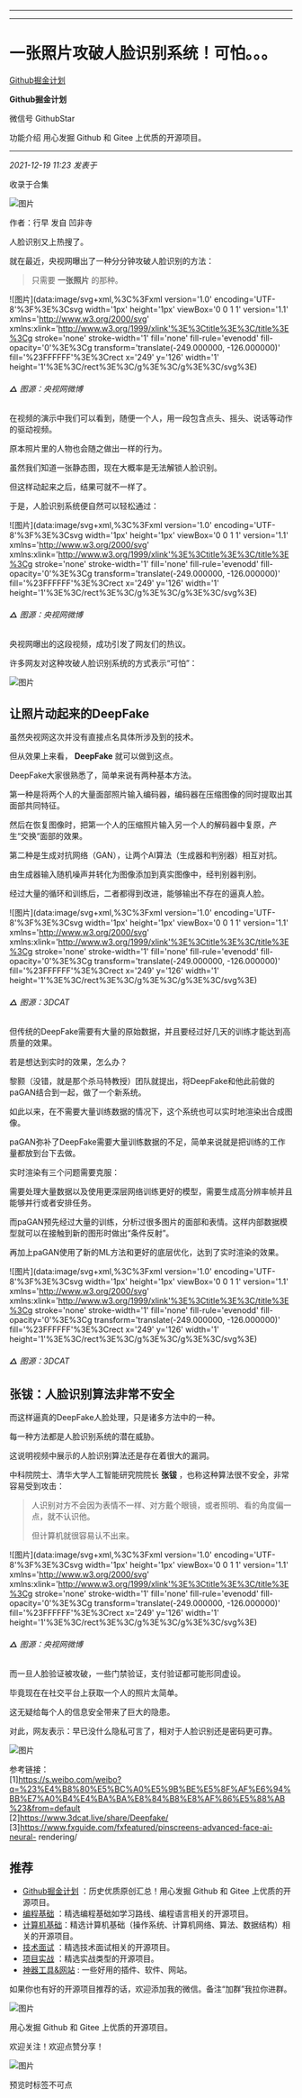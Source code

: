 ----------------------------------------
----------------------------------------
#  一张照片攻破人脸识别系统！可怕。。。

[ Github掘金计划 ](javascript:void\(0\);)

**Github掘金计划** ![]()

微信号 GithubStar

功能介绍 用心发掘 Github 和 Gitee 上优质的开源项目。

____

_2021-12-19 11:23_ _发表于_

收录于合集

![图片](https://mmbiz.qpic.cn/mmbiz_jpg/PgqYrEEtEnozU0aHiaYMyKNcbDibxoITVlGYENj4ic6CWL6KMxKVCRTzeTDH6nY1Erg1cItWDFtKHJk57HRcR4mfg/640?wx_fmt=jpeg&wxfrom=5&wx_lazy=1&wx_co=1)

  

作者：行早 发自 凹非寺

人脸识别又上热搜了。

就在最近，央视网曝出了一种分分钟攻破人脸识别的方法：

> 只需要 **一张照片** 的那种。

![图片](data:image/svg+xml,%3C%3Fxml version='1.0' encoding='UTF-8'%3F%3E%3Csvg
width='1px' height='1px' viewBox='0 0 1 1' version='1.1'
xmlns='http://www.w3.org/2000/svg'
xmlns:xlink='http://www.w3.org/1999/xlink'%3E%3Ctitle%3E%3C/title%3E%3Cg
stroke='none' stroke-width='1' fill='none' fill-rule='evenodd' fill-
opacity='0'%3E%3Cg transform='translate\(-249.000000, -126.000000\)'
fill='%23FFFFFF'%3E%3Crect x='249' y='126' width='1'
height='1'%3E%3C/rect%3E%3C/g%3E%3C/g%3E%3C/svg%3E)

######  **△** 图源：央视网微博  

在视频的演示中我们可以看到，随便一个人，用一段包含点头、摇头、说话等动作的驱动视频。

原本照片里的人物也会随之做出一样的行为。

虽然我们知道一张静态图，现在大概率是无法解锁人脸识别。

但这样动起来之后，结果可就不一样了。

于是，人脸识别系统便自然可以轻松通过：

![图片](data:image/svg+xml,%3C%3Fxml version='1.0' encoding='UTF-8'%3F%3E%3Csvg
width='1px' height='1px' viewBox='0 0 1 1' version='1.1'
xmlns='http://www.w3.org/2000/svg'
xmlns:xlink='http://www.w3.org/1999/xlink'%3E%3Ctitle%3E%3C/title%3E%3Cg
stroke='none' stroke-width='1' fill='none' fill-rule='evenodd' fill-
opacity='0'%3E%3Cg transform='translate\(-249.000000, -126.000000\)'
fill='%23FFFFFF'%3E%3Crect x='249' y='126' width='1'
height='1'%3E%3C/rect%3E%3C/g%3E%3C/g%3E%3C/svg%3E)

######  **△** 图源：央视网微博  

央视网曝出的这段视频，成功引发了网友们的热议。

许多网友对这种攻破人脸识别系统的方式表示“可怕”：

![图片](https://mmbiz.qpic.cn/mmbiz_png/YicUhk5aAGtCsvbKLASKlct5ZukPswhUgpyPwaUibSONuEtU8wf3RejJo69TKzIkzjnHYDGwbNHTuiakRHBPWD5Qw/640?wx_fmt=png)

## 让照片动起来的DeepFake

虽然央视网这次并没有直接点名具体所涉及到的技术。

但从效果上来看， **DeepFake** 就可以做到这点。

DeepFake大家很熟悉了，简单来说有两种基本方法。

第一种是将两个人的大量面部照片输入编码器，编码器在压缩图像的同时提取出其面部共同特征。

然后在恢复图像时，把第一个人的压缩照片输入另一个人的解码器中复原，产生“交换“面部的效果。

第二种是生成对抗网络（GAN），让两个AI算法（生成器和判别器）相互对抗。

由生成器输入随机噪声并转化为图像添加到真实图像中，经判别器判别。

经过大量的循环和训练后，二者都得到改进，能够输出不存在的逼真人脸。

![图片](data:image/svg+xml,%3C%3Fxml version='1.0' encoding='UTF-8'%3F%3E%3Csvg
width='1px' height='1px' viewBox='0 0 1 1' version='1.1'
xmlns='http://www.w3.org/2000/svg'
xmlns:xlink='http://www.w3.org/1999/xlink'%3E%3Ctitle%3E%3C/title%3E%3Cg
stroke='none' stroke-width='1' fill='none' fill-rule='evenodd' fill-
opacity='0'%3E%3Cg transform='translate\(-249.000000, -126.000000\)'
fill='%23FFFFFF'%3E%3Crect x='249' y='126' width='1'
height='1'%3E%3C/rect%3E%3C/g%3E%3C/g%3E%3C/svg%3E)

######  **△** 图源：3DCAT  

但传统的DeepFake需要有大量的原始数据，并且要经过好几天的训练才能达到高质量的效果。

若是想达到实时的效果，怎么办？

黎颢（没错，就是那个杀马特教授）团队就提出，将DeepFake和他此前做的paGAN结合到一起，做了一个新系统。

如此以来，在不需要大量训练数据的情况下，这个系统也可以实时地渲染出合成图像。

paGAN弥补了DeepFake需要大量训练数据的不足，简单来说就是把训练的工作量都放到台下去做。

实时渲染有三个问题需要克服：

需要处理大量数据以及使用更深层网络训练更好的模型，需要生成高分辨率帧并且能够并行或者安排任务。

而paGAN预先经过大量的训练，分析过很多图片的面部和表情。这样内部数据模型就可以在接触到新的图形时做出“条件反射”。

再加上paGAN使用了新的ML方法和更好的底层优化，达到了实时渲染的效果。

![图片](data:image/svg+xml,%3C%3Fxml version='1.0' encoding='UTF-8'%3F%3E%3Csvg
width='1px' height='1px' viewBox='0 0 1 1' version='1.1'
xmlns='http://www.w3.org/2000/svg'
xmlns:xlink='http://www.w3.org/1999/xlink'%3E%3Ctitle%3E%3C/title%3E%3Cg
stroke='none' stroke-width='1' fill='none' fill-rule='evenodd' fill-
opacity='0'%3E%3Cg transform='translate\(-249.000000, -126.000000\)'
fill='%23FFFFFF'%3E%3Crect x='249' y='126' width='1'
height='1'%3E%3C/rect%3E%3C/g%3E%3C/g%3E%3C/svg%3E)

######  **△** 图源：3DCAT  

## 张钹：人脸识别算法非常不安全

而这样逼真的DeepFake人脸处理，只是诸多方法中的一种。

每一种方法都是人脸识别系统的潜在威胁。

这说明视频中展示的人脸识别算法还是存在着很大的漏洞。

中科院院士、清华大学人工智能研究院院长 **张钹** ，也称这种算法很不安全，非常容易受到攻击：

> 人识别对方不会因为表情不一样、对方戴个眼镜，或者照明、看的角度偏一点，就不认识他。
>
> 但计算机就很容易认不出来。

![图片](data:image/svg+xml,%3C%3Fxml version='1.0' encoding='UTF-8'%3F%3E%3Csvg
width='1px' height='1px' viewBox='0 0 1 1' version='1.1'
xmlns='http://www.w3.org/2000/svg'
xmlns:xlink='http://www.w3.org/1999/xlink'%3E%3Ctitle%3E%3C/title%3E%3Cg
stroke='none' stroke-width='1' fill='none' fill-rule='evenodd' fill-
opacity='0'%3E%3Cg transform='translate\(-249.000000, -126.000000\)'
fill='%23FFFFFF'%3E%3Crect x='249' y='126' width='1'
height='1'%3E%3C/rect%3E%3C/g%3E%3C/g%3E%3C/svg%3E)

######  **△** 图源：央视网微博

而一旦人脸验证被攻破，一些门禁验证，支付验证都可能形同虚设。

毕竟现在在社交平台上获取一个人的照片太简单。

这无疑给每个人的信息安全带来了巨大的隐患。

对此，网友表示：早已没什么隐私可言了，相对于人脸识别还是密码更可靠。

![图片](https://mmbiz.qpic.cn/mmbiz_png/YicUhk5aAGtCsvbKLASKlct5ZukPswhUgxKKJz6DxQlHyYAYRVs80QGWkmpCPnYRrryNTzPFVLJNhNKhicA13jYQ/640?wx_fmt=png)

参考链接：  
[1]https://s.weibo.com/weibo?q=%23%E4%B8%80%E5%BC%A0%E5%9B%BE%E5%8F%AF%E6%94%BB%E7%A0%B4%E4%BA%BA%E8%84%B8%E8%AF%86%E5%88%AB%23&from=default  
[2]https://www.3dcat.live/share/Deepfake/  
[3]https://www.fxguide.com/fxfeatured/pinscreens-advanced-face-ai-neural-
rendering/

## 推荐

  * [Github掘金计划](https://mp.weixin.qq.com/mp/appmsgalbum?__biz=MzIwNDgzMzI3Mg==&action=getalbum&album_id=1571213952619954180#wechat_redirect) ：历史优质原创汇总！用心发掘 Github 和 Gitee 上优质的开源项目。
  * [编程基础](https://mp.weixin.qq.com/mp/appmsgalbum?action=getalbum&album_id=1632585323454971905&__biz=MzIwNDgzMzI3Mg==#wechat_redirect) ：精选编程基础如学习路线、编程语言相关的开源项目。
  * [计算机基础](https://mp.weixin.qq.com/mp/appmsgalbum?action=getalbum&album_id=1635325633234780161&__biz=MzIwNDgzMzI3Mg==#wechat_redirect)：精选计算机基础（操作系统、计算机网络、算法、数据结构）相关的开源项目。
  * [技术面试](https://mp.weixin.qq.com/mp/appmsgalbum?action=getalbum&album_id=1632589980491366403&__biz=MzIwNDgzMzI3Mg==#wechat_redirect) ：精选技术面试相关的开源项目。
  * [项目实战](https://mp.weixin.qq.com/mp/appmsgalbum?action=getalbum&album_id=1632590550748938241&__biz=MzIwNDgzMzI3Mg==#wechat_redirect) ：精选实战类型的开源项目。
  * [神器工具&网站](https://mp.weixin.qq.com/mp/appmsgalbum?__biz=MzIwNDgzMzI3Mg==&action=getalbum&album_id=1692140336665378820#wechat_redirect) : 一些好用的插件、软件、网站。

如果你也有好的开源项目推荐的话，欢迎添加我的微信。备注“加群”我拉你进群。

![图片](https://mmbiz.qpic.cn/mmbiz_png/BcyAypujBVZicmqoVNJbBhEKKIGFI8OGS6UoEicMO6j8Vw1v1Ah40Sc1cJgZFAzSMtL1r2iav2eZhNgsGSfJ3NCDg/640?wx_fmt=png)

用心发掘 Github 和 Gitee 上优质的开源项目。

欢迎关注！欢迎点赞分享！

  

![图片](https://mmbiz.qpic.cn/mmbiz_jpg/BcyAypujBVZqeicvzhcGl7FLyAw3Xsu2POdZOiaPnQXryMp8gyzkcKF4NGgOydQcCWhicNREhf8fQ1euq2lTzhrtA/640?wx_fmt=jpeg)

预览时标签不可点


